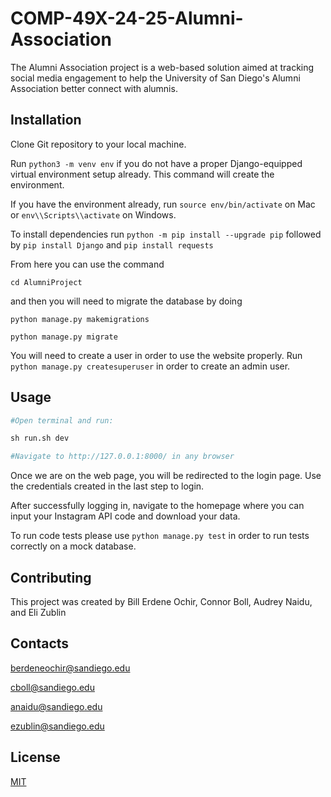 # COMP-49X-24-25-Alumni-Association

The Alumni Association project is a web-based solution aimed at tracking social media engagement to help the University of San Diego's Alumni Association better connect with alumnis. 

## Installation
Clone Git repository to your local machine.

Run ```python3 -m venv env``` if you do not have a proper Django-equipped virtual environment setup already. This command will create the environment.

If you have the environment already, run ```source env/bin/activate``` on Mac or ```env\\Scripts\\activate``` on Windows.

To install dependencies run ```python -m pip install --upgrade pip``` followed by ```pip install Django``` and ```pip install requests```

From here you can use the command

 ```cd AlumniProject``` 
 
 and then you will need to migrate the database by doing 

```python manage.py makemigrations```

```python manage.py migrate```

You will need to create a user in order to use the website properly. Run ```python manage.py createsuperuser``` in order to create an admin user.

## Usage

```python
#Open terminal and run:

sh run.sh dev

#Navigate to http://127.0.0.1:8000/ in any browser
```
Once we are on the web page, you will be redirected to the login page. Use the credentials created in the last step to login.

After successfully logging in, navigate to the homepage where you can input your Instagram API code and download your data.

To run code tests please use ```python manage.py test``` in order to run tests correctly on a mock database.

## Contributing

This project was created by
Bill Erdene Ochir, Connor Boll, Audrey Naidu, and Eli Zublin

## Contacts

berdeneochir@sandiego.edu

cboll@sandiego.edu

anaidu@sandiego.edu

ezublin@sandiego.edu


## License

[MIT](https://choosealicense.com/licenses/mit/)
